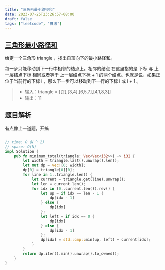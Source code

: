 ```yaml
---
title: "三角形最小路径和"
date: 2023-07-25T23:26:57+08:00
draft: false
tags: ["leetcode", "算法"]
---
```


## [三角形最小路径和](https://leetcode.cn/problems/triangle/)

给定一个三角形 triangle ，找出自顶向下的最小路径和。

每一步只能移动到下一行中相邻的结点上。相邻的结点 在这里指的是 下标 与 上一层结点下标 相同或者等于 上一层结点下标 + 1 的两个结点。也就是说，如果正位于当前行的下标 i ，那么下一步可以移动到下一行的下标 i 或 i + 1 。

>- 输入：triangle = [[2],[3,4],[6,5,7],[4,1,8,3]]
>- 输出：11

## 题目解析

有点像上一道题，开搞

```rust

// time: O（N ^ 2)
// space: O(N)
impl Solution {
    pub fn minimum_total(triangle: Vec<Vec<i32>>) -> i32 {
        let width = triangle.last().unwrap().len();
        let mut dp = vec![0; width];
        dp[0] = triangle[0][0];
        for line in 1..triangle.len() {
            let current = triangle.get(line).unwrap();
            let len = current.len();
            for idx in (0..current.len()).rev() {
                let up = if idx == len - 1 {
                    dp[idx - 1]
                } else {
                    dp[idx]
                };
                let left = if idx == 0 {
                    dp[idx]
                } else {
                    dp[idx - 1]
                };
                dp[idx] = std::cmp::min(up, left) + current[idx];
            }
        }
        return dp.iter().min().unwrap().to_owned(); 
    }
}
```

